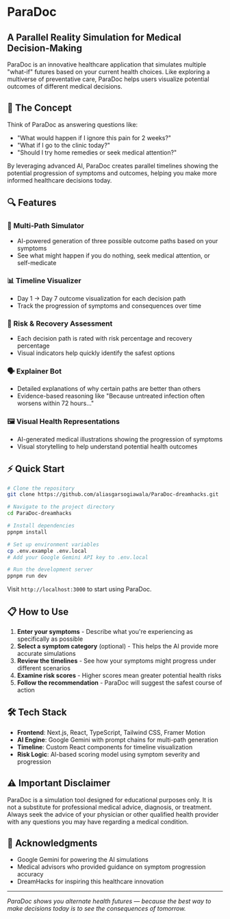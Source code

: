 # ParaDoc

## A Parallel Reality Simulation for Medical Decision-Making

ParaDoc is an innovative healthcare application that simulates multiple "what-if" futures based on your current health choices. Like exploring a multiverse of preventative care, ParaDoc helps users visualize potential outcomes of different medical decisions.

<!-- ![ParaDoc Banner](https://placeholder-for-banner-image.com) -->

## 🧠 The Concept

Think of ParaDoc as answering questions like:
- "What would happen if I ignore this pain for 2 weeks?"
- "What if I go to the clinic today?" 
- "Should I try home remedies or seek medical attention?"

By leveraging advanced AI, ParaDoc creates parallel timelines showing the potential progression of symptoms and outcomes, helping you make more informed healthcare decisions today.

## 🔍 Features

### 🔀 Multi-Path Simulator
- AI-powered generation of three possible outcome paths based on your symptoms
- See what might happen if you do nothing, seek medical attention, or self-medicate

### 📊 Timeline Visualizer
- Day 1 → Day 7 outcome visualization for each decision path
- Track the progression of symptoms and consequences over time

### 🧠 Risk & Recovery Assessment
- Each decision path is rated with risk percentage and recovery percentage
- Visual indicators help quickly identify the safest options

### 🗣 Explainer Bot
- Detailed explanations of why certain paths are better than others
- Evidence-based reasoning like "Because untreated infection often worsens within 72 hours..."

### 🖼️ Visual Health Representations
- AI-generated medical illustrations showing the progression of symptoms
- Visual storytelling to help understand potential health outcomes

## ⚡ Quick Start

```bash
# Clone the repository
git clone https://github.com/aliasgarsogiawala/ParaDoc-dreamhacks.git

# Navigate to the project directory
cd ParaDoc-dreamhacks

# Install dependencies
ppnpm install

# Set up environment variables
cp .env.example .env.local
# Add your Google Gemini API key to .env.local

# Run the development server
ppnpm run dev
```

Visit `http://localhost:3000` to start using ParaDoc.

## 📋 How to Use

1. **Enter your symptoms** - Describe what you're experiencing as specifically as possible
2. **Select a symptom category** (optional) - This helps the AI provide more accurate simulations
3. **Review the timelines** - See how your symptoms might progress under different scenarios
4. **Examine risk scores** - Higher scores mean greater potential health risks
5. **Follow the recommendation** - ParaDoc will suggest the safest course of action

## 🛠️ Tech Stack

- **Frontend**: Next.js, React, TypeScript, Tailwind CSS, Framer Motion
- **AI Engine**: Google Gemini with prompt chains for multi-path generation
- **Timeline**: Custom React components for timeline visualization
- **Risk Logic**: AI-based scoring model using symptom severity and progression

## ⚠️ Important Disclaimer

ParaDoc is a simulation tool designed for educational purposes only. It is not a substitute for professional medical advice, diagnosis, or treatment. Always seek the advice of your physician or other qualified health provider with any questions you may have regarding a medical condition.


## 🙏 Acknowledgments

- Google Gemini for powering the AI simulations
- Medical advisors who provided guidance on symptom progression accuracy
- DreamHacks for inspiring this healthcare innovation

---

*ParaDoc shows you alternate health futures — because the best way to make decisions today is to see the consequences of tomorrow.*